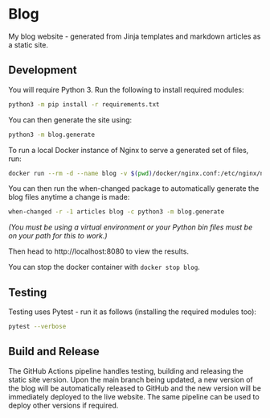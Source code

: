 # Blog

My blog website - generated from Jinja templates and markdown articles as a 
static site.

## Development

You will require Python 3. Run the following to install required modules:

```bash
python3 -m pip install -r requirements.txt
```

You can then generate the site using:

```bash
python3 -m blog.generate
```

To run a local Docker instance of Nginx to serve a generated set of files, run:

```bash
docker run --rm -d --name blog -v $(pwd)/docker/nginx.conf:/etc/nginx/nginx.conf:ro -v $(pwd)/dist:/usr/share/nginx/html -p 8080:80 nginx
```

You can then run the when-changed package to automatically generate the blog files anytime a change is made:

```bash
when-changed -r -1 articles blog -c python3 -m blog.generate
```

*(You must be using a virtual environment or your
Python bin files must be on your path for this to work.)*

Then head to http://localhost:8080 to view the results.

You can stop the docker container with `docker stop blog`.

## Testing

Testing uses Pytest - run it as follows (installing the required modules too):

```bash
pytest --verbose
```

## Build and Release

The GitHub Actions pipeline handles testing, building and releasing the static 
site version. Upon the main branch being updated, a new version of the blog will
be automatically released to GitHub and the new version will be immediately 
deployed to the live website. The same pipeline can be used to deploy other 
versions if required.
